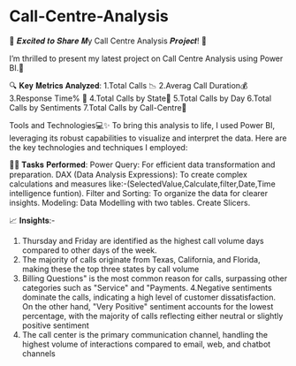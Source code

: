 # Call-Centre-Analysis

🚀 𝑬𝒙𝒄𝒊𝒕𝒆𝒅 𝒕𝒐 𝑺𝒉𝒂𝒓𝒆 𝑴y Call Centre Analysis 𝑷𝒓𝒐𝒋𝒆𝒄𝒕! 🚀

I’m thrilled to present my latest project on Call Centre  Analysis using Power BI.🎯

🔍 𝐊𝐞𝐲 𝐌𝐞𝐭𝐫𝐢𝐜𝐬 𝐀𝐧𝐚𝐥𝐲𝐳𝐞𝐝:
1.Total Calls 📉
2.Averag Call Duration💰
3.Response Time% 👥
4.Total Calls by State🏢
5.Total Calls by Day 
6.Total Calls by Sentiments
7.Total Calls by Call-Centre🤔

Tools and Technologies💻✨
To bring this analysis to life, I used Power BI, leveraging its robust capabilities to visualize and interpret the data. Here are the key technologies and techniques I employed:

🤹‍♂️ 𝐓𝐚𝐬𝐤𝐬 𝐏𝐞𝐫𝐟𝐨𝐫𝐦𝐞𝐝:
Power Query: For efficient data transformation and preparation.
DAX (Data Analysis Expressions): To create complex calculations and measures like:-(SelectedValue,Calculate,filter,Date,Time intelligence funtion).
Filter and Sorting: To organize the data for clearer insights.
Modeling: Data Modelling with two tables.
Create Slicers.


📈 𝐈𝐧𝐬𝐢𝐠𝐡𝐭𝐬:-

1. Thursday and Friday are identified as the highest call volume days compared to other days of the week.
2. The majority of calls originate from Texas, California, and Florida, making these the top three states by call volume
3. Billing Questions" is the most common reason for calls, surpassing other categories such as "Service" and "Payments.
4.Negative sentiments dominate the calls, indicating a high level of customer dissatisfaction. On the other hand, "Very Positive" sentiment accounts for the lowest percentage, with the majority of calls reflecting either neutral or slightly positive sentiment 
5. The call center is the primary communication channel, handling the highest volume of interactions compared to email, web, and chatbot channels 
